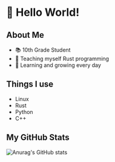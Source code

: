# 👋 Hello World!

## About Me
- 📚 10th Grade Student
- 🦀 Teaching myself Rust programming
- 🌱 Learning and growing every day

## Things I use
- Linux
- Rust
- Python
- C++

## My GitHub Stats
![Anurag's GitHub stats](https://github-readme-stats.vercel.app/api?username=UlmerMan&show_icons=true&theme=transparent)

